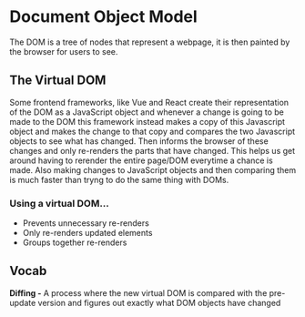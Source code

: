 # Document Object Model
The DOM is a tree of nodes that represent a webpage, it is then
painted by the browser for users to see.

## The Virtual DOM
Some frontend frameworks, like Vue and React create their representation of
the DOM as a JavaScript object and whenever a change is going to be made to the
DOM this framework instead makes a copy of this Javascript object and makes the
change to that copy and compares the two Javascript objects to see what has changed.
Then informs the browser of these changes and only re-renders the parts that have changed.
This helps us get around having to rerender the entire page/DOM everytime a chance is made. Also making changes
to JavaScript objects and then comparing them is much faster than tryng to do the same thing with DOMs.

### Using a virtual DOM...
* Prevents unnecessary re-renders
* Only re-renders updated elements
* Groups together re-renders

## Vocab
**Diffing -** A process where the new virtual DOM is compared with the pre-update version
and figures out exactly what DOM objects have changed
